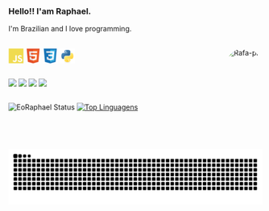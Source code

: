### Hello!! I'am Raphael.
I'm Brazilian and I love programming.


<div style="display: inline_block"><br>
  <img align="center" alt="Rafa-Js" height="30" width="30" src="https://raw.githubusercontent.com/devicons/devicon/master/icons/javascript/javascript-plain.svg">
  <img align="center" alt="Rafa-HTML" height="30" width="30" src="https://raw.githubusercontent.com/devicons/devicon/master/icons/html5/html5-original.svg">
  <img align="center" alt="Rafa-CSS" height="30" width="30" src="https://raw.githubusercontent.com/devicons/devicon/master/icons/css3/css3-original.svg">
  <img align="center" alt="Rafa-Python" height="30" width="30" src="https://raw.githubusercontent.com/devicons/devicon/master/icons/python/python-original.svg">
  <img align="right" alt="Rafa-pic" height="200" style="border-radius:50px;" src="https://cdn.discordapp.com/attachments/550344193017511938/1100455750045814865/68747470733a2f2f63646e2e646973636f72646170702e636f6d2f6174746163686d656e74732f3535303334343139333031373531313933382f313130303430313132303536313630363733372f396466613666653538323231636461303164383132363433393432.png">
</div>

  ##
 
<div> 
  <a href="https://www.instagram.com/_eoraphael_/" target="_blank"><img src="https://img.shields.io/badge/-Instagram-%23E4405F?style=for-the-badge&logo=instagram&logoColor=white" target="_blank"></a>
  <a href = "mailto:raphael.oficial189@gmail.com"><img src="https://img.shields.io/badge/-Gmail-%23333?style=for-the-badge&logo=gmail&logoColor=white" target="_blank"></a>
  <a href="https://open.spotify.com/user/zekyxng8qt3jeg4cad9pj42ah" target="_blank"><img src="https://img.shields.io/badge/Spotify-1ED760?&style=for-the-badge&logo=spotify&logoColor=white"></a>
  <a href="https://www.linkedin.com/in/raphael-silva-004185274" target="_blank"><img src="https://img.shields.io/badge/-LinkedIn-%230077B5?style=for-the-badge&logo=linkedin&logoColor=white" target="_blank"></a> 
</div>

  ##

![EoRaphael Status](https://github-readme-stats.vercel.app/api?username=EoRaphael&show_icons=true&theme=dracula)
[![Top Linguagens](https://github-readme-stats.vercel.app/api/top-langs/?username=EoRaphael&layout=compact&theme=dracula)](https://github.com/anuraghazra/github-readme-stats)

![Snake animation](https://github.com/EoRaphael/EoRaphael/blob/output/github-contribution-grid-snake.svg)
